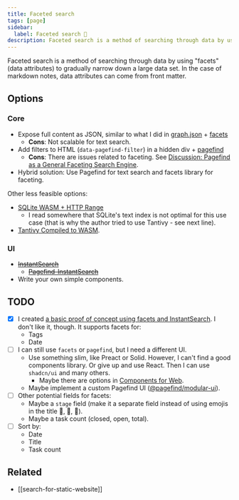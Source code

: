 ```yaml
---
title: Faceted search
tags: [page]
sidebar:
  label: Faceted search 🚷
description: Faceted search is a method of searching through data by using "facets" (data attributes) to gradually narrow down a large data set. In the case of markdown notes, data attributes can come from front matter
---
```


Faceted search is a method of searching through data by using "facets" (data attributes) to gradually narrow down a large data set. In the case of markdown notes, data attributes can come from front matter.

## Options

### Core

- Expose full content as JSON, similar to what I did in [graph.json](https://github.com/stereobooster/astro-digital-garden/blob/main/packages/website/src/pages/graph.json.ts) + [facets](https://github.com/stereobooster/facets)
  - **Cons**: Not scalable for text search.
- Add filters to HTML (`data-pagefind-filter`) in a hidden div + [pagefind](https://pagefind.app/docs/filtering/)
  - **Cons**: There are issues related to faceting. See [Discussion: Pagefind as a General Faceting Search Engine](https://github.com/CloudCannon/pagefind/discussions/512).
- Hybrid solution: Use Pagefind for text search and facets library for faceting.

Other less feasible options:

- [SQLite WASM + HTTP Range](https://phiresky.github.io/blog/2021/hosting-sqlite-databases-on-github-pages/)
  - I read somewhere that SQLite's text index is not optimal for this use case (that is why the author tried to use Tantivy - see next line).
- [Tantivy Compiled to WASM](https://github.com/quickwit-oss/tantivy/pull/1067).

### UI

- ~~[InstantSearch](https://github.com/algolia/instantsearch)~~
  - ~~[Pagefind-InstantSearch](https://github.com/stereobooster/pagefind-instantsearch)~~
- Write your own simple components.

## TODO

- [x] I created [a basic proof of concept using facets and InstantSearch](https://github.com/stereobooster/astro-digital-garden/tree/faceted-search-experiment). I don't like it, though. It supports facets for:
  - Tags
  - Date
- [ ] I can still use `facets` or `pagefind`, but I need a different UI.
  - Use something slim, like Preact or Solid. However, I can't find a good components library. Or give up and use React. Then I can use `shadcn/ui` and many others.
    - Maybe there are options in [Components for Web](https://stereobooster.com/posts/components-for-web/).
  - Maybe implement a custom Pagefind UI ([@pagefind/modular-ui](https://www.npmjs.com/package/@pagefind/modular-ui)).
- [ ] Other potential fields for facets:
  - Maybe a `stage` field (make it a separate field instead of using emojis in the title 🧠, 🚷, 🚧).
  - Maybe a task count (closed, open, total).
- [ ] Sort by:
  - Date
  - Title
  - Task count

## Related

- [[search-for-static-website]]
